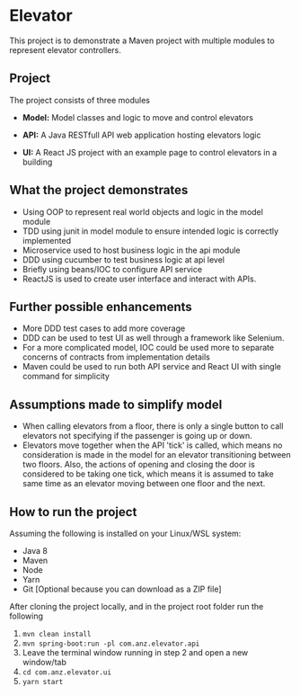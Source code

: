 # Elevator

This project is to demonstrate a Maven project with multiple modules to represent
elevator controllers.

## Project

The project consists of three modules

* **Model:**
Model classes and logic to move and control elevators

* **API:**
A Java RESTfull API web application hosting elevators logic

* **UI:**
A React JS project with an example page to control elevators in a building


## What the project demonstrates
* Using OOP to represent real world objects and logic in the model module
* TDD using junit in model module to ensure intended logic is correctly implemented
* Microservice used to host business logic in the api module
* DDD using cucumber to test business logic at api level
* Briefly using beans/IOC to configure API service
* ReactJS is used to create user interface and interact with APIs.

## Further possible enhancements
* More DDD test cases to add more coverage
* DDD can be used to test UI as well through a framework like Selenium.
* For a more complicated model, IOC could be used more to separate concerns of contracts from implementation details
* Maven could be used to run both API service and React UI with single command for simplicity

## Assumptions made to simplify model
* When calling elevators from a floor, there is only a single button to call elevators not specifying if the passenger is going up or down.
* Elevators move together when the API 'tick' is called, which means no consideration is made in the model for an elevator transitioning between two floors.
Also, the actions of opening and closing the door is considered to be taking one tick, which means it is assumed to take same time as an elevator moving between one floor and the next.

## How to run the project
Assuming the following is installed on your Linux/WSL system:
* Java 8
* Maven
* Node
* Yarn
* Git \[Optional because you can download as a ZIP file\]

After cloning the project locally, and in the project root folder run the following
1. `mvn clean install`
2. `mvn spring-boot:run -pl com.anz.elevator.api`
3. Leave the terminal window running in step 2 and open a new window/tab
4. `cd com.anz.elevator.ui`
5. `yarn start`
